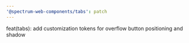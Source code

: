 ```yaml
---
'@spectrum-web-components/tabs': patch
---
```


feat(tabs): add customization tokens for overflow button positioning and shadow
